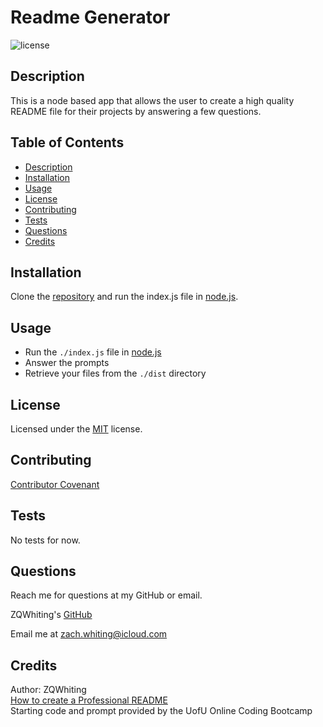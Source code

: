 # Readme Generator
![license](https://img.shields.io/badge/License-MIT-blue)

<a name='description'></a>
## Description
This is a node based app that allows the user to create a high quality README file for their projects by answering a few questions.

## Table of Contents
* [Description](#Description)
* [Installation](#Installation)
* [Usage](#Usage)
* [License](#License)
* [Contributing](#Contributing)
* [Tests](#Tests)
* [Questions](#Questions)
* [Credits](#Credits)

<a name='installation'></a>
## Installation
Clone the [repository](https://github.com/ZQWhiting/readme-generator/) and run the index.js file in [node.js](https://nodejs.org).

<a name='usage'></a>
## Usage
* Run the `./index.js` file in [node.js](https://nodejs.org)
* Answer the prompts
* Retrieve your files from the `./dist` directory

<a name='license'></a>
## License
Licensed under the [MIT](./LICENSE.md) license.

<a name='contributing'></a>
## Contributing
[Contributor Covenant](./contributor-covenant.md)

<a name='tests'></a>
## Tests
No tests for now.

<a name='questions'></a>
## Questions
Reach me for questions at my GitHub or email.

ZQWhiting's [GitHub](https://github.com/ZQWhiting)

Email me at <zach.whiting@icloud.com>

<a name ='credits'></a>
## Credits
Author: ZQWhiting\
[How to create a Professional README](./readme-guide.md)\
Starting code and prompt provided by the UofU Online Coding Bootcamp
